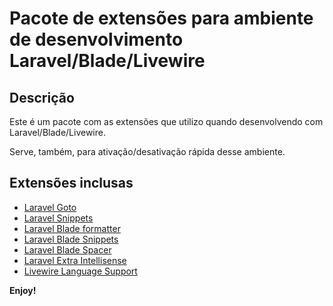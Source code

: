 # Pacote de extensões para ambiente de desenvolvimento Laravel/Blade/Livewire

## Descrição

Este é um pacote com as extensões que utilizo quando desenvolvendo com Laravel/Blade/Livewire.

Serve, também, para ativação/desativação rápida desse ambiente.

## Extensões inclusas

* [Laravel Goto](https://marketplace.visualstudio.com/items?itemName=absszero.vscode-laravel-goto)
* [Laravel Snippets](https://marketplace.visualstudio.com/items?itemName=onecentlin.laravel5-snippets)
* [Laravel Blade formatter](https://marketplace.visualstudio.com/items?itemName=shufo.vscode-blade-formatter)
* [Laravel Blade Snippets](https://marketplace.visualstudio.com/items?itemName=onecentlin.laravel-blade)
* [Laravel Blade Spacer](https://marketplace.visualstudio.com/items?itemName=austenc.laravel-blade-spacer)
* [Laravel Extra Intellisense](https://marketplace.visualstudio.com/items?itemName=amiralizadeh9480.laravel-extra-intellisense)
* [Livewire Language Support](https://marketplace.visualstudio.com/items?itemName=cierra.livewire-vscode)

**Enjoy!**
